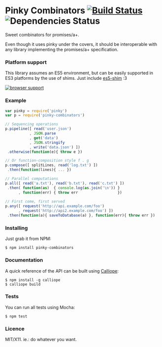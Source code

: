 # Pinky Combinators [![Build Status](https://travis-ci.org/killdream/pinky-combinators.png)](https://travis-ci.org/killdream/pinky-combinators) ![Dependencies Status](https://david-dm.org/killdream/pinky.png)

Sweet combinators for promises/a+.

Even though it uses pinky under the covers, it should be interoperable with any
library implementing the promises/a+ specification.


### Platform support

This library assumes an ES5 environment, but can be easily supported in ES3
platforms by the use of shims. Just include [es5-shim][] :3

[![browser support](http://ci.testling.com/killdream/pinky-combinators.png)](http://ci.testling.com/killdream/pinky-combinators)


### Example

```js
var pinky = require('pinky')
var p = require('pinky-combinators')

// Sequencing operations
p.pipeline([ read('user.json')
           , JSON.parse
           , get('data')
           , JSON.stringify
           , write('data.json') ])
 .otherwise(function(e){ throw e })

// Or function-composition style f . g
p.compose([ splitLines, read('log.txt') ])
 .then(function(lines){ ... })

// Parallel computations
p.all([ read('a.txt'), read('b.txt'), read('c.txt') ])
 .then( function(as)  { console.log(as.join('\n')) }
      , function(err) { throw err                  })
 
// First come, first served
p.any([ request('http://api.example.com/foo')
      , request('http://api2.example.com/foo') ])
 .then(function(a){ saveToDatabase(a) }, function(err){ throw err })
```


### Installing

Just grab it from NPM:

    $ npm install pinky-combinators


### Documentation

A quick reference of the API can be built using [Calliope][]:

    $ npm install -g calliope
    $ calliope build


### Tests

You can run all tests using Mocha:

    $ npm test


### Licence

MIT/X11. ie.: do whatever you want.

[Calliope]: https://github.com/killdream/calliope
[es5-shim]: https://github.com/kriskowal/es5-shim
